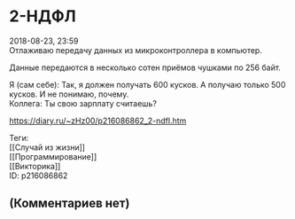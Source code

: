 2-НДФЛ
======

  
2018-08-23, 23:59  
 Отлаживаю передачу данных из микроконтроллера в компьютер.   
   
 Данные передаются в несколько сотен приёмов чушками по 256 байт.   
   
 Я (сам себе): Так, я должен получать 600 кусков. А получаю только 500 кусков. И не понимаю, почему.   
 Коллега: Ты свою зарплату считаешь?   
  
<https://diary.ru/~zHz00/p216086862_2-ndfl.htm>  
  
Теги:  
[[Случай из жизни]]  
[[Программирование]]  
[[Викторика]]  
ID: p216086862  


(Комментариев нет)
------------------
